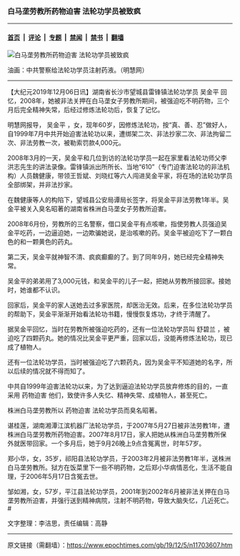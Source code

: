 ### 白马垄劳教所药物迫害 法轮功学员被致疯

---

#### [首页](../../../..?n11703607) &nbsp;|&nbsp; [评论](../../../../../epoch-comment?n11703607) &nbsp;|&nbsp; [专题](../../../../../epoch-special?n11703607) &nbsp;|&nbsp; [禁闻](../../../../../epoch-news?n11703607) &nbsp;|&nbsp; [禁书](../../../../../books?n11703607) &nbsp;|&nbsp; [翻墙](https://github.com/gfw-breaker/nogfw/blob/master/README.md?n11703607)


<div><img alt="白马垄劳教所药物迫害 法轮功学员被致疯" class="attachment-djy_600_400 size-djy_600_400 wp-post-image" src="https://i.epochtimes.com/assets/uploads/2019/12/1403200625372320-600x400.jpg"/>
<div class="caption">
 <p>
  油画：中共警察给法轮功学员注射药液。（明慧网）
 </p>
</div></div><hr/><div class="post_content" id="artbody" itemprop="articleBody">
 <!-- article content begin -->
 <p>
  【大纪元2019年12月06日讯】湖南省长沙市望城县雷锋镇法轮功学员
  <ok href="https://www.epochtimes.com/gb/tag/%E5%90%B4%E9%87%91%E5%B9%B3.html">
   吴金平
  </ok>
  回忆，2008年，她被非法关押在白马垄女子劳教所期间，被强迫吃不明药物，三个月后完全精神失常，后经过修炼法轮功后，恢复了记忆。
 </p>
 <p>
  明慧网报导，
  <ok href="https://www.epochtimes.com/gb/tag/%E5%90%B4%E9%87%91%E5%B9%B3.html">
   吴金平
  </ok>
  ，女，现年60岁，因修炼法轮功，按“真、善、忍”做好人，自1999年7月中共开始迫害法轮功以来，遭绑架二次、非法抄家二次、非法拘留二次、非法劳教一次，被勒索罚款4,000元。
 </p>
 <p>
  2008年3月的一天，吴金平和几位到访的法轮功学员一起在家里看法轮功师父李洪志先生的讲法录像。雷锋镇派出所所长、当地“610”（专门迫害法轮功的非法机构）人员魏健康，带领王哲斌、刘晓红等六人闯进吴金平家，将在场的法轮功学员全部绑架，并非法抄家。
 </p>
 <p>
  在魏健康等人的构陷下，望城县公安局谭局长签字，将吴金平非法劳教1年半。吴金平被关入臭名昭著的湖南省株洲白马垄女子劳教所迫害。
 </p>
 <p>
  2008年6月份，劳教所的三名警察，借口吴金平有点咳嗽，指使劳教人员强迫吴金平吃药，一边逼迫她，一边欺骗她说，是治咳嗽的药。吴金平被迫吃下了一颗白色的和一颗黄色的药丸。
 </p>
 <p>
  第二天，吴金平就神智不清、疯疯癫癫的了。到了同年9月，她已经完全精神失常。
 </p>
 <p>
  吴金平的弟弟用了3,000元钱，和吴金平的儿子一起，把她从劳教所接回家。接她时，她谁都不认识。
 </p>
 <p>
  回家后，吴金平的家人送她去过多家医院，却医治无效。后来，在多位法轮功学员的帮助下，吴金平渐渐开始看法轮功书籍，慢慢恢复炼功，才终于清醒了。
 </p>
 <p>
  据吴金平回忆，当时在劳教所被强迫吃药的，还有一位法轮功学员叫
  <ok href="https://www.epochtimes.com/gb/tag/%E8%88%92%E7%A2%A7%E5%85%B0.html">
   舒碧兰
  </ok>
  ，被迫吃了四颗药丸。她的情况比吴金平更严重，回家以后，没能再修炼法轮功，现已成了植物人。
 </p>
 <p>
  还有一位法轮功学员，当时被强迫吃了六颗药丸，因为吴金平不知道她的名字，所以后续的情况就不得而知了。
 </p>
 <p>
  中共自1999年迫害法轮功以来，为了达到逼迫法轮功学员放弃修炼的目的，一直采用
  <ok href="https://www.epochtimes.com/gb/tag/%E8%8D%AF%E7%89%A9%E8%BF%AB%E5%AE%B3.html">
   药物迫害
  </ok>
  他们，致使许多人失忆、精神失常、成植物人，甚至死亡。
 </p>
 <p>
  株洲白马垄劳教所以
  <ok href="https://www.epochtimes.com/gb/tag/%E8%8D%AF%E7%89%A9%E8%BF%AB%E5%AE%B3.html">
   药物迫害
  </ok>
  法轮功学员而臭名昭著。
 </p>
 <p>
  谌桂莲，湖南湘潭江滨机器厂法轮功学员，于2007年5月27日被非法劳教1年，遭株洲白马垄劳教所药物迫害。2007年8月17日，家人把她从株洲白马垄劳教所保外就医带回家。一个多月后，她于9月26晚上9点含冤离世，时年57岁。
 </p>
 <p>
  郑小华，女，35岁，祁阳县法轮功学员，于2003年2月被非法劳教1年半，送株洲白马垄劳教所。狱方在饭菜里下一些不明药物，之后郑小华病情恶化，生活不能自理，于2006年5月17日含冤去世。
 </p>
 <p>
  邹如湘，女，57岁，平江县法轮功学员，2001年到2002年6月被非法关押在白马垄劳教所迫害，并强行送到精神病院，注射不明药物，导致大脑失忆，几近死亡。#
 </p>
 <p>
  文字整理：李洁思，责任编辑：高静
 </p>
 <!-- article content end -->
 <div id="below_article_ad">
 </div>
</div>


---

原文链接（需翻墙）：https://www.epochtimes.com/gb/19/12/5/n11703607.htm